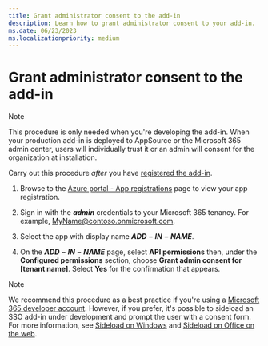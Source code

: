 ```yaml
---
title: Grant administrator consent to the add-in
description: Learn how to grant administrator consent to your add-in.
ms.date: 06/23/2023
ms.localizationpriority: medium
---
```


# Grant administrator consent to the add-in

> [!NOTE]
> This procedure is only needed when you're developing the add-in. When your production add-in is deployed to AppSource or the Microsoft 365 admin center, users will individually trust it or an admin will consent for the organization at installation.

Carry out this procedure *after* you have [registered the add-in](../develop/register-sso-add-in-aad-v2.md).

1. Browse to the [Azure portal - App registrations](https://go.microsoft.com/fwlink/?linkid=2083908) page to view your app registration.

1. Sign in with the ***admin*** credentials to your Microsoft 365 tenancy. For example, MyName@contoso.onmicrosoft.com.

1. Select the app with display name **$ADD-IN-NAME$**.

1. On the **$ADD-IN-NAME$** page, select **API permissions** then, under the **Configured permissions** section, choose **Grant admin consent for [tenant name]**. Select **Yes** for the confirmation that appears.

> [!NOTE]
> We recommend this procedure as a best practice if you're using a [Microsoft 365 developer account](https://developer.microsoft.com/microsoft-365/dev-program). However, if you prefer, it's possible to sideload an SSO add-in under development and prompt the user with a consent form. For more information, see [Sideload on Windows](../testing/create-a-network-shared-folder-catalog-for-task-pane-and-content-add-ins.md) and [Sideload on Office on the web](../testing/sideload-office-add-ins-for-testing.md).

